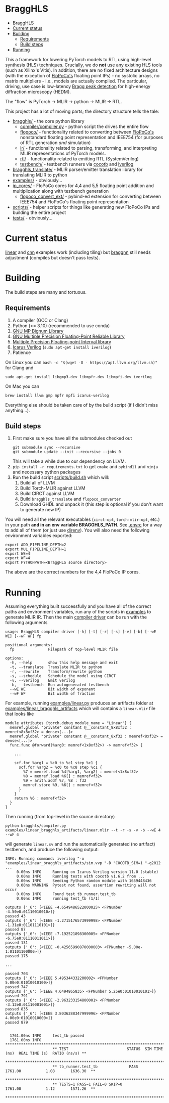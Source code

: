 # BraggHLS

- [BraggHLS](#bragghls)
- [Current status](#current-status)
- [Building](#building)
  * [Requirements](#requirements)
  * [Build steps](#build-steps)
- [Running](#running)

This a framework for lowering PyTorch models to RTL using high-level synthesis (HLS) techniques.
Crucially, we do **not** use any existing HLS tools (such as Xilinx's Vitis).
In addition, there are no fixed architecture designs (with the exception of [FloPoCo's](http://flopoco.org/) floating point IPs) - no systolic arrays, no matrix multipliers - i.e., models are actually compiled.
The particular, driving, use case is low-latency [Bragg peak detection](https://arxiv.org/abs/2008.08198) for high-energy diffraction microscopy (HEDM).

The "flow" is PyTorch -> MLIR -> python -> MLIR -> RTL.

This project has a lot of moving parts; the directory structure tells the tale:

- [bragghls/](bragghls) - the core python library
  - [compiler/compiler.py](bragghls/compiler.py) - python script the drives the entire flow
  - [flopoco/](bragghls/flopoco) - functionality related to converting between [FloPoCo's](http://flopoco.org/) nonstandard floating point representation and IEEE754 (for purposes of RTL generation *and* simulation)
  - [ir/](bragghls/ir) - functionality related to parsing, transforming, and interpreting MLIR representations of PyTorch models.
  - [rtl/](bragghls/rtl) - functionality related to emitting RTL (SystemVerilog)
  - [testbench/](bragghls/testbench) - testbench runners via [cocotb](https://www.cocotb.org/) and [iverilog](http://iverilog.icarus.com/)
- [bragghls_translate/](bragghls_translate) - MLIR parser/emitter translation library for translating MLIR to python
- [examples/](examples) - obviously...
- [ip_cores/](ip_cores) - FloPoCo cores for 4,4 and 5,5 floating point addition and multiplication along with testbench generation
    - [flopoco_convert_ext/](ip_cores/flopoco_convert_ext) - pybind-ed extension for converting between IEEE754 and FloPoCo's floating point representation
- [scripts/](scripts) - helper scripts for things like generating new FloPoCo IPs and building the entire project
- [tests/](tests) - obviously...

# Current status

[linear](examples/linear.py) and [cnn](examples/cnn.py) examples work (including tiling) but [braggnn](examples/braggnn.py) still needs adjustment (compiles but doesn't pass tests).

# Building

The build steps are many and tortuous. 

## Requirements

1. A compiler (GCC or Clang)
2. Python (>= 3.10) (recommended to use conda)
3. [GNU MP Bignum Library](https://gmplib.org/)
4. [GNU Multiple Precision Floating-Point Reliable Library](https://www.mpfr.org/)
5. [Multiple Precision Floating-point Interval library](http://perso.ens-lyon.fr/nathalie.revol/software.html)
6. [Icarus Verilog](http://iverilog.icarus.com/) (`sudo apt-get install iverilog`)
7. Patience

On Linux you can `bash -c "$(wget -O - https://apt.llvm.org/llvm.sh)"` for Clang and 

```shell
sudo apt-get install libgmp3-dev libmpfr-dev libmpfi-dev iverilog
```

On Mac you can 

```shell
brew install llvm gmp mpfr mpfi icarus-verilog
```

Everything else should be taken care of by the build script (if I didn't miss anything...).

## Build steps

1. First make sure you have all the submodules checked out
    ```shell
    git submodule sync --recursive
    git submodule update --init --recursive --jobs 0
    ```
   This will take a while due to our dependency on LLVM.
2. `pip install -r requirements.txt` to get `cmake` and `pybind11` and `ninja` and necessary python packages
3. Run the build script [scripts/build.sh](scripts/build.sh) which will:
   1. Build all of LLVM
   2. Build Torch-MLIR against LLVM
   3. Build CIRCT against LLVM
   4. Build `bragghls_translate` and `flopoco_converter`
   5. Download GHDL and unpack it (this step is optional if you don't want to generate new IP)

You will need all the relevant executables (`circt-opt`, `torch-mlir-opt`, etc.) in your path **and in an env variable BRAGGHLS_PATH**. 
See [.envrc](.envrc) for a way to add all of them (or just use [direnv](https://direnv.net/)).
You will also need the following environment variables exported:

```shell
export ADD_PIPELINE_DEPTH=2
export MUL_PIPELINE_DEPTH=1
export WE=4
export WF=4
export PYTHONPATH=<BraggHLS source directory>
```

The above are the correct numbers for the 4,4 FloPoCo IP cores.

# Running

Assuming everything built successfully and you have all of the correct paths and environment variables, run any of the scripts in [examples](examples) to generate MLIR IR.
Then the main [compiler driver](bragghls/compiler/compile.py) can be run with the following arguments

```shell
usage: BraggHLS compiler driver [-h] [-t] [-r] [-s] [-v] [-b] [--wE WE] [--wF WF] fp

positional arguments:
  fp               Filepath of top-level MLIR file

options:
  -h, --help       show this help message and exit
  -t, --translate  Translate MLIR to python
  -r, --rewrite    Transform/rewrite python
  -s, --schedule   Schedule the model using CIRCT
  -v, --verilog    Emit verilog
  -b, --testbench  Run autogenerated testbench
  --wE WE          Bit width of exponent
  --wF WF          Bit width of fraction
```

For example, running [examples/linear.py](examples/linear.py) produces an artifacts folder at [examples/linear_bragghls_artifacts](examples/linear_bragghls_artifacts) which will contains a `linear.mlir` file that looks like

```mlir
module attributes {torch.debug_module_name = "Linear"} {
  memref.global "private" constant @__constant_8x8xf32 : memref<8x8xf32> = dense<[...]>
  memref.global "private" constant @__constant_8xf32 : memref<8xf32> = dense<[...]>
  func.func @forward(%arg0: memref<1x8xf32>) -> memref<f32> {
    
    ...
    
    scf.for %arg1 = %c0 to %c1 step %c1 {
      scf.for %arg2 = %c0 to %c8 step %c1 {
        %7 = memref.load %4[%arg1, %arg2] : memref<1x8xf32>
        %8 = memref.load %6[] : memref<f32>
        %9 = arith.addf %7, %8 : f32
        memref.store %9, %6[] : memref<f32>
      }
    }
    return %6 : memref<f32>
  }
}
```

Then running (from top-level in the source directory)
```shell
python bragghls/compiler.py examples/linear_bragghls_artifacts/linear.mlir --t -r -s -v -b --wE 4 --wF 4
```
will generate `linear.sv` and run the automatically generated (no artifact) testbench, and produce the following output:

```
INFO: Running command: iverilog "-o "examples/linear_bragghls_artifacts/sim.vvp "-D "COCOTB_SIM=1 "-g2012 ...
     0.00ns INFO     Running on Icarus Verilog version 11.0 (stable)
     0.00ns INFO     Running tests with cocotb v1.6.2 from ...
     0.00ns INFO     Seeding Python random module with 1659448436
     0.00ns WARNING  Pytest not found, assertion rewriting will not occur
     0.00ns INFO     Found test tb_runner.test_tb
     0.00ns INFO     running test_tb (1/1)
     
outputs {'_6': [<IEEE -4.6549486522000025> <FPNumber -4.50e0:01110010010>]}
passed 43
outputs {'_6': [<IEEE -1.2715176573999998> <FPNumber -1.31e0:01101110101>]}
passed 87
outputs {'_6': [<IEEE -7.192521898300005> <FPNumber -6.75e0:01110011011>]}
passed 131
outputs {'_6': [<IEEE -0.42565990870000003> <FPNumber -5.00e-1:01101100000>]}
passed 175

...

passed 703
outputs {'_6': [<IEEE 5.495344332200002> <FPNumber 5.00e0:01010010100>]}
passed 747
outputs {'_6': [<IEEE 4.6494865835> <FPNumber 5.25e0:01010010101>]}
passed 791
outputs {'_6': [<IEEE -2.963233154800001> <FPNumber -3.12e0:01110001001>]}
passed 835
outputs {'_6': [<IEEE 3.8036288347999996> <FPNumber 4.00e0:01010010000>]}
passed 879


  1761.00ns INFO     test_tb passed
  1761.00ns INFO     **************************************************************************************
                     ** TEST                          STATUS  SIM TIME (ns)  REAL TIME (s)  RATIO (ns/s) **
                     **************************************************************************************
                     ** tb_runner.test_tb              PASS        1761.00           1.08       1636.30  **
                     **************************************************************************************
                     ** TESTS=1 PASS=1 FAIL=0 SKIP=0               1761.00           1.12       1571.26  **
                     **************************************************************************************
```